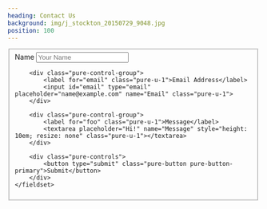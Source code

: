 ```yaml
---
heading: Contact Us
background: img/j_stockton_20150729_9048.jpg
position: 100
---
```


<form class="pure-form pure-g" action="https://formspree.io/jacobx1@gmail.com" method="POST">
    <fieldset  class="pure-u-1">
        <div class="pure-control-group">
            <label for="name" class="pure-u-1">Name</label>
            <input id="name" type="text" placeholder="Your Name" name="Name" class="pure-u-1">
        </div>

        <div class="pure-control-group">
            <label for="email" class="pure-u-1">Email Address</label>
            <input id="email" type="email" placeholder="name@example.com" name="Email" class="pure-u-1">
        </div>

        <div class="pure-control-group">
            <label for="foo" class="pure-u-1">Message</label>
            <textarea placeholder="Hi!" name="Message" style="height: 10em; resize: none" class="pure-u-1"></textarea>
        </div>

        <div class="pure-controls">
            <button type="submit" class="pure-button pure-button-primary">Submit</button>
        </div>
    </fieldset>
</form>